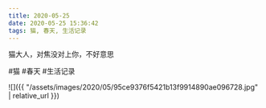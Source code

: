 ```yaml
---
title: 2020-05-25
date: 2020-05-25 15:36:42
tags: 猫, 春天, 生活记录
---
```


<p>猫大人，对焦没对上你，不好意思</p>

#猫 #春天 #生活记录

![]({{ "/assets/images/2020/05/95ce9376f5421b13f9914890ae096728.jpg" | relative_url }})
